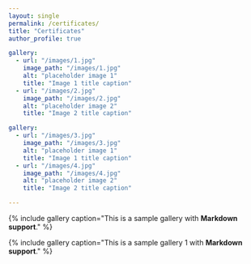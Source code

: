```yaml
---
layout: single
permalink: /certificates/
title: "Certificates"
author_profile: true

gallery:
  - url: "/images/1.jpg"
    image_path: "/images/1.jpg"
    alt: "placeholder image 1"
    title: "Image 1 title caption"
  - url: "/images/2.jpg"
    image_path: "/images/2.jpg"
    alt: "placeholder image 2"
    title: "Image 2 title caption"

gallery:
  - url: "/images/3.jpg"
    image_path: "/images/3.jpg"
    alt: "placeholder image 1"
    title: "Image 1 title caption"
  - url: "/images/4.jpg"
    image_path: "/images/4.jpg"
    alt: "placeholder image 2"
    title: "Image 2 title caption"

---
```


{% include gallery caption="This is a sample gallery with **Markdown support**." %}

{% include gallery caption="This is a sample gallery 1 with **Markdown support**." %}

